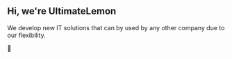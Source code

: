 ## Hi, we're UltimateLemon

We develop new IT solutions that can by used by any other company due to our flexibility.

👋
